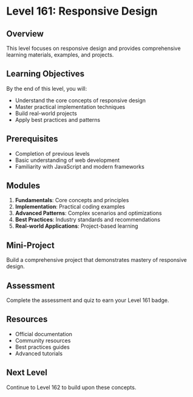 # Level 161: Responsive Design

## Overview
This level focuses on responsive design and provides comprehensive learning materials, examples, and projects.

## Learning Objectives
By the end of this level, you will:
- Understand the core concepts of responsive design
- Master practical implementation techniques
- Build real-world projects
- Apply best practices and patterns

## Prerequisites
- Completion of previous levels
- Basic understanding of web development
- Familiarity with JavaScript and modern frameworks

## Modules
1. **Fundamentals**: Core concepts and principles
2. **Implementation**: Practical coding examples
3. **Advanced Patterns**: Complex scenarios and optimizations
4. **Best Practices**: Industry standards and recommendations
5. **Real-world Applications**: Project-based learning

## Mini-Project
Build a comprehensive project that demonstrates mastery of responsive design.

## Assessment
Complete the assessment and quiz to earn your Level 161 badge.

## Resources
- Official documentation
- Community resources
- Best practices guides
- Advanced tutorials

## Next Level
Continue to Level 162 to build upon these concepts.
